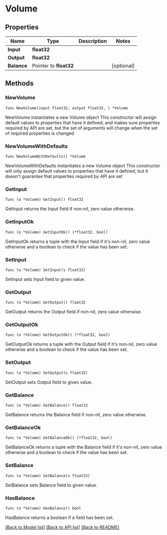 # Volume

## Properties

Name | Type | Description | Notes
------------ | ------------- | ------------- | -------------
**Input** | **float32** |  |
**Output** | **float32** |  |
**Balance** | Pointer to **float32** |  | [optional]

## Methods

### NewVolume

`func NewVolume(input float32, output float32, ) *Volume`

NewVolume instantiates a new Volume object
This constructor will assign default values to properties that have it defined,
and makes sure properties required by API are set, but the set of arguments
will change when the set of required properties is changed

### NewVolumeWithDefaults

`func NewVolumeWithDefaults() *Volume`

NewVolumeWithDefaults instantiates a new Volume object
This constructor will only assign default values to properties that have it defined,
but it doesn't guarantee that properties required by API are set

### GetInput

`func (o *Volume) GetInput() float32`

GetInput returns the Input field if non-nil, zero value otherwise.

### GetInputOk

`func (o *Volume) GetInputOk() (*float32, bool)`

GetInputOk returns a tuple with the Input field if it's non-nil, zero value otherwise
and a boolean to check if the value has been set.

### SetInput

`func (o *Volume) SetInput(v float32)`

SetInput sets Input field to given value.


### GetOutput

`func (o *Volume) GetOutput() float32`

GetOutput returns the Output field if non-nil, zero value otherwise.

### GetOutputOk

`func (o *Volume) GetOutputOk() (*float32, bool)`

GetOutputOk returns a tuple with the Output field if it's non-nil, zero value otherwise
and a boolean to check if the value has been set.

### SetOutput

`func (o *Volume) SetOutput(v float32)`

SetOutput sets Output field to given value.


### GetBalance

`func (o *Volume) GetBalance() float32`

GetBalance returns the Balance field if non-nil, zero value otherwise.

### GetBalanceOk

`func (o *Volume) GetBalanceOk() (*float32, bool)`

GetBalanceOk returns a tuple with the Balance field if it's non-nil, zero value otherwise
and a boolean to check if the value has been set.

### SetBalance

`func (o *Volume) SetBalance(v float32)`

SetBalance sets Balance field to given value.

### HasBalance

`func (o *Volume) HasBalance() bool`

HasBalance returns a boolean if a field has been set.


[[Back to Model list]](../README.md#documentation-for-models) [[Back to API list]](../README.md#documentation-for-api-endpoints) [[Back to README]](../README.md)
